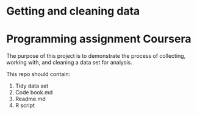 # Getting and cleaning data
# Programming assignment Coursera

The purpose of this project is to demonstrate the process of collecting, working with, and cleaning a data set for analysis.

This repo should contain:

1. Tidy data set
2. Code book.md
3. Readme.md
4. R script 

